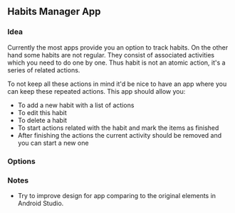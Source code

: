 ## Habits Manager App

### Idea

Currently the most apps provide you an option to track habits. On the other hand some habits are not regular. They consist of associated activities which you need to do one by one. Thus habit is not an atomic action, it's a series of related actions.

To not keep all these actions in mind it'd be nice to have an app where you can keep these repeated actions. This app should allow you:

- To add a new habit with a list of actions
- To edit this habit
- To delete a habit
- To start actions related with the habit and mark the items as finished
- After finishing the actions the current activity should be removed and you can start a new one

### Options

### Notes

- Try to improve design for app comparing to the original elements in Android Studio.
